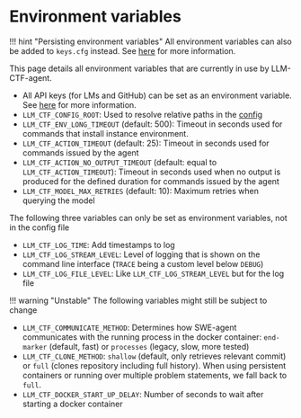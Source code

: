 # Environment variables

!!! hint "Persisting environment variables"
    All environment variables can also be added to `keys.cfg` instead.
    See [here](../installation/installation.md) for more information.

This page details all environment variables that are currently in use by LLM-CTF-agent.

* All API keys (for LMs and GitHub) can be set as an environment variable. See [here](../installation/installation.md) for more information.
* `LLM_CTF_CONFIG_ROOT`: Used to resolve relative paths in the [config](config.md)
* `LLM_CTF_ENV_LONG_TIMEOUT` (default: 500): Timeout in seconds used for commands that install instance environment.
* `LLM_CTF_ACTION_TIMEOUT` (default: 25): Timeout in seconds used for commands issued by the agent
* `LLM_CTF_ACTION_NO_OUTPUT_TIMEOUT` (default: equal to `LLM_CTF_ACTION_TIMEOUT`): Timeout in seconds used when no output is produced for the defined duration for commands issued by the agent
* `LLM_CTF_MODEL_MAX_RETRIES` (default: 10): Maximum retries when querying the model

The following three variables can only be set as environment variables, not in the config file

* `LLM_CTF_LOG_TIME`: Add timestamps to log
* `LLM_CTF_LOG_STREAM_LEVEL`: Level of logging that is shown on the command line interface (`TRACE` being a custom level below `DEBUG`)
* `LLM_CTF_LOG_FILE_LEVEL`: Like  `LLM_CTF_LOG_STREAM_LEVEL` but for the log file

!!! warning "Unstable"
    The following variables might still be subject to change

* `LLM_CTF_COMMUNICATE_METHOD`: Determines how SWE-agent communicates with the running process in the docker container: `end-marker` (default, fast) or `processes` (legacy, slow, more tested)
* `LLM_CTF_CLONE_METHOD`: `shallow` (default, only retrieves relevant commit) or `full` (clones repository including full history). When using persistent containers or running over multiple problem statements, we fall back to `full`.
* `LLM_CTF_DOCKER_START_UP_DELAY`: Number of seconds to wait after starting a docker container
